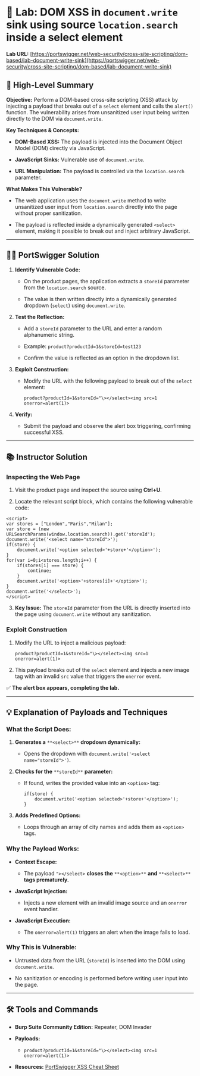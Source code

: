 # 🧪 Lab: DOM XSS in `document.write` sink using source `location.search` inside a select element

**Lab URL:** [https://portswigger.net/web-security/cross-site-scripting/dom-based/lab-document-write-sink](https://portswigger.net/web-security/cross-site-scripting/dom-based/lab-document-write-sink)

## 🎯 High-Level Summary

**Objective:** Perform a DOM-based cross-site scripting (XSS) attack by injecting a payload that breaks out of a `select` element and calls the `alert()` function. The vulnerability arises from unsanitized user input being written directly to the DOM via `document.write`.

**Key Techniques & Concepts:**

- **DOM-Based XSS:** The payload is injected into the Document Object Model (DOM) directly via JavaScript.
    
- **JavaScript Sinks:** Vulnerable use of `document.write`.
    
- **URL Manipulation:** The payload is controlled via the `location.search` parameter.
    

**What Makes This Vulnerable?**

- The web application uses the `document.write` method to write unsanitized user input from `location.search` directly into the page without proper sanitization.
    
- The payload is reflected inside a dynamically generated `<select>` element, making it possible to break out and inject arbitrary JavaScript.
    

---

## 🧑‍💻 PortSwigger Solution

1. **Identify Vulnerable Code:**
    
    - On the product pages, the application extracts a `storeId` parameter from the `location.search` source.
        
    - The value is then written directly into a dynamically generated dropdown (`select`) using `document.write`.
        
2. **Test the Reflection:**
    
    - Add a `storeId` parameter to the URL and enter a random alphanumeric string.
        
    - Example: `product?productId=1&storeId=test123`
        
    - Confirm the value is reflected as an option in the dropdown list.
        
3. **Exploit Construction:**
    
    - Modify the URL with the following payload to break out of the `select` element:
        
        ```
        product?productId=1&storeId="\></select><img src=1 onerror=alert(1)>
        ```
        
4. **Verify:**
    
    - Submit the payload and observe the alert box triggering, confirming successful XSS.
        

---

## 📚 Instructor Solution

### Inspecting the Web Page

1. Visit the product page and inspect the source using **Ctrl+U**.
    
2. Locate the relevant script block, which contains the following vulnerable code:
    

```
<script>
var stores = ["London","Paris","Milan"];
var store = (new URLSearchParams(window.location.search)).get('storeId');
document.write('<select name="storeId">');
if(store) {
    document.write('<option selected>'+store+'</option>');
}
for(var i=0;i<stores.length;i++) {
    if(stores[i] === store) {
        continue;
    }
    document.write('<option>'+stores[i]+'</option>');
}
document.write('</select>');
</script>
```

3. **Key Issue:** The `storeId` parameter from the URL is directly inserted into the page using `document.write` without any sanitization.
    

### Exploit Construction

1. Modify the URL to inject a malicious payload:
    
    ```
    product?productId=1&storeId="\></select><img src=1 onerror=alert(1)>
    ```
    
2. This payload breaks out of the `select` element and injects a new image tag with an invalid `src` value that triggers the `onerror` event.
    

✅ **The alert box appears, completing the lab.**

---

## 💡 Explanation of Payloads and Techniques

### **What the Script Does:**

1. **Generates a** `**<select>**` **dropdown dynamically:**
    
    - Opens the dropdown with `document.write('<select name="storeId">')`.
        
2. **Checks for the** `**storeId**` **parameter:**
    
    - If found, writes the provided value into an `<option>` tag:
        
        ```
        if(store) {
            document.write('<option selected>'+store+'</option>');
        }
        ```
        
3. **Adds Predefined Options:**
    
    - Loops through an array of city names and adds them as `<option>` tags.
        

### **Why the Payload Works:**

- **Context Escape:**
    
    - The payload `"></select>` **closes the** `**<option>**` **and** `**<select>**` **tags prematurely.**
        
- **JavaScript Injection:**
    
    - Injects a new element with an invalid image source and an `onerror` event handler.
        
- **JavaScript Execution:**
    
    - The `onerror=alert(1)` triggers an alert when the image fails to load.
        

### **Why This is Vulnerable:**

- Untrusted data from the URL (`storeId`) is inserted into the DOM using `document.write`.
    
- No sanitization or encoding is performed before writing user input into the page.
    

---

## 🛠️ Tools and Commands

- **Burp Suite Community Edition:** Repeater, DOM Invader
    
- **Payloads:**
    
    - `product?productId=1&storeId="\></select><img src=1 onerror=alert(1)>`
        
- **Resources:** [PortSwigger XSS Cheat Sheet](https://portswigger.net/web-security/cross-site-scripting/cheat-sheet)